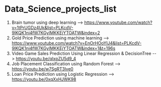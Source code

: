 # Data_Science_projects_list

1. Brain tumor using deep learning --> https://www.youtube.com/watch?v=1tPrUGDz4Uk&list=PLKcdV-9lKQK1ni4fW7KGylMKKEjYTOATW&index=2
2. Gold Price Prediction using machine learning --> https://www.youtube.com/watch?v=EnOrHOoYIJ4&list=PLKcdV-9lKQK1ni4fW7KGylMKKEjYTOATW&index=1&t=196s
3. Video Game Sales Prediction Using Linear Regression & DecisionTree --> https://youtu.be/qIxpZU5d9_4
4. Job Placement Classification using Random Forest --> https://youtu.be/w7SgRT3lve0
5. Loan Price Prediction using Logistic Regression --> https://youtu.be/0xqXxHJWK98
